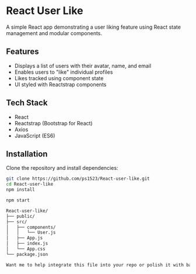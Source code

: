 
# React User Like

A simple React app demonstrating a user liking feature using React state management and modular components.

## Features
- Displays a list of users with their avatar, name, and email
- Enables users to "like" individual profiles
- Likes tracked using component state
- UI styled with Reactstrap components

## Tech Stack
- React
- Reactstrap (Bootstrap for React)
- Axios
- JavaScript (ES6)

## Installation
Clone the repository and install dependencies:

```bash
git clone https://github.com/ps1523/React-user-like.git
cd React-user-like
npm install

npm start

React-user-like/
├── public/
├── src/
│   ├── components/
│   │   └── User.js
│   ├── App.js
│   ├── index.js
│   └── App.css
└── package.json

Want me to help integrate this file into your repo or polish it with badges, screenshots, or setup GIFs? I'm game
